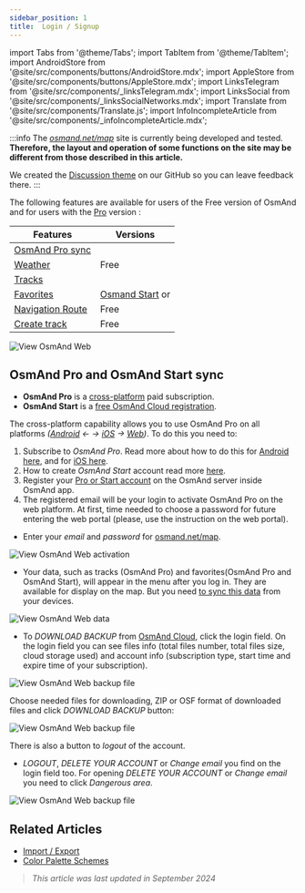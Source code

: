 ```yaml
---
sidebar_position: 1
title:  Login / Signup
---
```


import Tabs from '@theme/Tabs';
import TabItem from '@theme/TabItem';
import AndroidStore from '@site/src/components/buttons/AndroidStore.mdx';
import AppleStore from '@site/src/components/buttons/AppleStore.mdx';
import LinksTelegram from '@site/src/components/_linksTelegram.mdx';
import LinksSocial from '@site/src/components/_linksSocialNetworks.mdx';
import Translate from '@site/src/components/Translate.js';
import InfoIncompleteArticle from '@site/src/components/_infoIncompleteArticle.mdx';

<InfoIncompleteArticle/>


:::info
The *[osmand.net/map](https://osmand.net/map/)* site is currently being developed and tested.  
**Therefore, the layout and operation of some functions on the site may be different from those described in this article.**   

We created the [Discussion theme](https://github.com/osmandapp/OsmAnd/discussions/16567) on our GitHub so you can leave feedback there.
:::

The following features are available for users of the Free version of OsmAnd and for users with the [Pro](../purchases/android.md#osmand-pro) version <ProFeature/>:  

Features | Versions
|--- |--- |
| [OsmAnd Pro sync](#osmand-pro-sync) | <ProFeature/> |
| [Weather](#weather) | Free |
| [Tracks](#weather) | <ProFeature/> |
| [Favorites](#farorites-pro) | [Osmand Start](https://osmand.net/blog/start) or <ProFeature/> | 
| [Navigation Route](#navigation-route) | Free |
| [Create track](#create-track-pro) | Free |   


![View OsmAnd Web](@site/static/img/web/web.png)


## OsmAnd Pro and OsmAnd Start sync

- **OsmAnd Pro** is a [cross-platform](../troubleshooting/setup.md#cross-platform) paid subscription. 
- **OsmAnd Start** is a [free OsmAnd Cloud registration](https://osmand.net/blog/start).

The cross-platform capability allows you to use OsmAnd Pro on all platforms *([Android](../purchases/android.md)  ← →  [iOS](../purchases/ios.md)  →  [Web](https://www.osmand.net/map))*. To do this you need to:

1. Subscribe to _OsmAnd Pro_. Read more about how to do this for [Android here](../purchases/android.md#how-to-buy), and for [iOS here](../purchases/ios.md#how-to-buy).
2. How to create _OsmAnd Start_ account read more [here](https://osmand.net/blog/start#how-to-create-an-account).
3. Register your [Pro or Start account](../troubleshooting/setup.md#cross-platform) on the OsmAnd server inside OsmAnd app.
4. The registered email will be your login to activate OsmAnd Pro on the web platform. At first, time needed to choose a password for future entering the web portal (please, use the instruction on the web portal).

- Enter your *email* and *password* for [osmand.net/map](https://osmand.net/map/).   

![View OsmAnd Web activation](@site/static/img/web/web_pro_activation.png)  

- Your data, such as tracks (OsmAnd Pro) and favorites(OsmAnd Pro and OsmAnd Start), will appear in the menu after you log in. They are available for display on the map. But you need [to sync this data](https://osmand.net/docs/user/personal/osmand-cloud#last-sync) from your devices.

![View OsmAnd Web data](@site/static/img/web/web_data.png)  

- To *DOWNLOAD BACKUP* from [OsmAnd Cloud](https://osmand.net/docs/user/personal/osmand-cloud), click the login field. On the login field you can see files info (total files number, total files size, cloud storage used) and account info (subscription type, start time and expire time of your subscription).

![View OsmAnd Web backup file](@site/static/img/web/web_backup_file.png)  

Choose needed files for downloading, ZIP or OSF format of downloaded files and click *DOWNLOAD BACKUP* button:

![View OsmAnd Web backup file](@site/static/img/web/web_backup_file_1.png)  

There is also a button to *logout* of the account.  

- _LOGOUT_, _DELETE YOUR ACCOUNT_ or _Change email_ you find on the login field too. For opening _DELETE YOUR ACCOUNT_ or _Change email_ you need to click _Dangerous area_.

![View OsmAnd Web backup file](@site/static/img/web/web_backup_file_2.png)  


## Related Articles

- [Import / Export](../personal/import-export.md)
- [Color Palette Schemes](../personal/color-palette-schemes.md)

> *This article was last updated in September 2024*